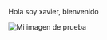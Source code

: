 <!DOCTYPE html>
<html>
  <head>
    <meta charset="utf-8">
    <title>Mi pagina de prueba</title>
  </head>
  <p>Hola soy xavier, bienvenido</p>
  <body>
    <img src="images/firefox-icon.png" alt="Mi imagen de prueba">
  </body>
</html>
